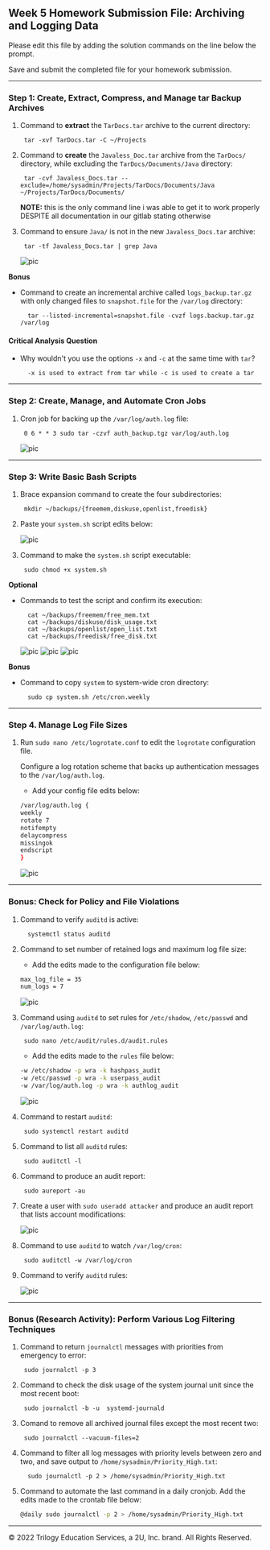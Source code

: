 ## Week 5 Homework Submission File: Archiving and Logging Data

Please edit this file by adding the solution commands on the line below the prompt.

Save and submit the completed file for your homework submission.

---

### Step 1: Create, Extract, Compress, and Manage tar Backup Archives

1. Command to **extract** the `TarDocs.tar` archive to the current directory:

        tar -xvf TarDocs.tar -C ~/Projects

2. Command to **create** the `Javaless_Doc.tar` archive from the `TarDocs/` directory, while excluding the `TarDocs/Documents/Java` directory:

        tar -cvf Javaless_Docs.tar --exclude=/home/sysadmin/Projects/TarDocs/Documents/Java ~/Projects/TarDocs/Documents/

    **NOTE:** this is the only command line i was able to get it to work properly DESPITE all documentation in our gitlab stating otherwise

3. Command to ensure `Java/` is not in the new `Javaless_Docs.tar` archive:

        tar -tf Javaless_Docs.tar | grep Java

    ![pic](images/Javaless_Tar.PNG)

**Bonus** 
- Command to create an incremental archive called `logs_backup.tar.gz` with only changed files to `snapshot.file` for the `/var/log` directory:

        tar --listed-incremental=snapshot.file -cvzf logs.backup.tar.gz /var/log

#### Critical Analysis Question

- Why wouldn't you use the options `-x` and `-c` at the same time with `tar`?

        -x is used to extract from tar while -c is used to create a tar

---

### Step 2: Create, Manage, and Automate Cron Jobs

1. Cron job for backing up the `/var/log/auth.log` file:

        0 6 * * 3 sudo tar -czvf auth_backup.tgz var/log/auth.log

    ![pic](images/Cronjob.PNG)

---

### Step 3: Write Basic Bash Scripts

1. Brace expansion command to create the four subdirectories:

        mkdir ~/backups/{freemem,diskuse,openlist,freedisk}

2. Paste your `system.sh` script edits below:

    ![pic](images/System_Script.PNG)

3. Command to make the `system.sh` script executable:

        sudo chmod +x system.sh

**Optional**
- Commands to test the script and confirm its execution:

        cat ~/backups/freemem/free_mem.txt
        cat ~/backups/diskuse/disk_usage.txt
        cat ~/backups/openlist/open_list.txt
        cat ~/backups/freedisk/free_disk.txt

    ![pic](images/Cat_part1.PNG)
    ![pic](images/Cat_part2.PNG)
    ![pic](images/Cat_part3.PNG)

**Bonus**
- Command to copy `system` to system-wide cron directory:

        sudo cp system.sh /etc/cron.weekly

---

### Step 4. Manage Log File Sizes
 
1. Run `sudo nano /etc/logrotate.conf` to edit the `logrotate` configuration file. 

    Configure a log rotation scheme that backs up authentication messages to the `/var/log/auth.log`.

    - Add your config file edits below:

    ```bash
    /var/log/auth.log {
    weekly
    rotate 7
    notifempty
    delaycompress
    missingok
    endscript
    }

    ```
    ![pic](images/Logrotate.PNG)
---

### Bonus: Check for Policy and File Violations

1. Command to verify `auditd` is active:

         systemctl status auditd

2. Command to set number of retained logs and maximum log file size:

    - Add the edits made to the configuration file below:

    ```bash
    max_log_file = 35
    num_logs = 7
    ```
    ![pic](images/Auditd.PNG)

3. Command using `auditd` to set rules for `/etc/shadow`, `/etc/passwd` and `/var/log/auth.log`:

        sudo nano /etc/audit/rules.d/audit.rules


    - Add the edits made to the `rules` file below:

    ```bash
    -w /etc/shadow -p wra -k hashpass_audit
    -w /etc/passwd -p wra -k userpass_audit
    -w /var/log/auth.log -p wra -k authlog_audit
    ```
    ![pic](images/Audit_rules.PNG)

4. Command to restart `auditd`:

        sudo systemctl restart auditd

5. Command to list all `auditd` rules:

        sudo auditctl -l

6. Command to produce an audit report:

        sudo aureport -au

7. Create a user with `sudo useradd attacker` and produce an audit report that lists account modifications:

    ![pic](images/Add_Attacker.png)

8. Command to use `auditd` to watch `/var/log/cron`:

        sudo auditctl -w /var/log/cron

9. Command to verify `auditd` rules:

    ![pic](images/Audit_verify.png)

---

### Bonus (Research Activity): Perform Various Log Filtering Techniques

1. Command to return `journalctl` messages with priorities from emergency to error:

        sudo journalctl -p 3

1. Command to check the disk usage of the system journal unit since the most recent boot:

        sudo journalctl -b -u  systemd-journald

1. Comand to remove all archived journal files except the most recent two:

        sudo journalctl --vacuum-files=2


1. Command to filter all log messages with priority levels between zero and two, and save output to `/home/sysadmin/Priority_High.txt`:

         sudo journalctl -p 2 > /home/sysadmin/Priority_High.txt


1. Command to automate the last command in a daily cronjob. Add the edits made to the crontab file below:

    ```bash
    @daily sudo journalctl -p 2 > /home/sysadmin/Priority_High.txt
    ```

---
© 2022 Trilogy Education Services, a 2U, Inc. brand. All Rights Reserved.
